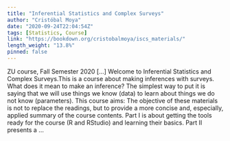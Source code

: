 ```yaml
---
title: "Inferential Statistics and Complex Surveys"
author: "Cristóbal Moya"
date: "2020-09-24T22:04:54Z"
tags: [Statistics, Course]
link: "https://bookdown.org/cristobalmoya/iscs_materials/"
length_weight: "13.8%"
pinned: false
---
```


ZU course, Fall Semester 2020 [...] Welcome to Inferential Statistics and Complex Surveys.This is a course about making inferences with surveys. What does it mean to make an inference? The simplest way to put it is saying that we will use things we know (data) to learn about things we do not know (parameters). This course aims: The objective of these materials is not to replace the readings, but to provide a more concise and, especially, applied summary of the course contents. Part I is about getting the tools ready for the course (R and RStudio) and learning their basics. Part II presents a ...
